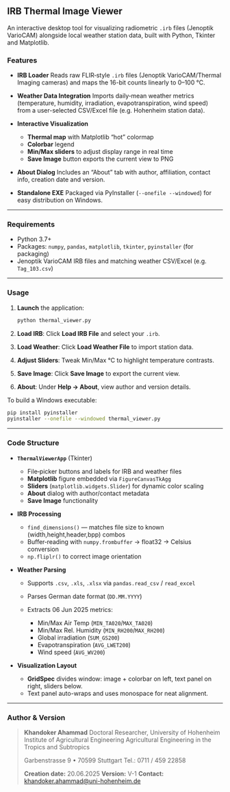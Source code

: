 ## IRB Thermal Image Viewer

An interactive desktop tool for visualizing radiometric `.irb` files (Jenoptik VarioCAM) alongside local weather station data, built with Python, Tkinter and Matplotlib.

### Features

* **IRB Loader**
  Reads raw FLIR‐style `.irb` files (Jenoptik VarioCAM/Thermal Imaging cameras) and maps the 16-bit counts linearly to 0–100 °C.

* **Weather Data Integration**
  Imports daily‐mean weather metrics (temperature, humidity, irradiation, evapotranspiration, wind speed) from a user-selected CSV/Excel file (e.g. Hohenheim station data).

* **Interactive Visualization**

  * **Thermal map** with Matplotlib “hot” colormap
  * **Colorbar** legend
  * **Min/Max sliders** to adjust display range in real time
  * **Save Image** button exports the current view to PNG

* **About Dialog**
  Includes an “About” tab with author, affiliation, contact info, creation date and version.

* **Standalone EXE**
  Packaged via PyInstaller (`--onefile --windowed`) for easy distribution on Windows.

---

### Requirements

* Python 3.7+
* Packages: `numpy`, `pandas`, `matplotlib`, `tkinter`, `pyinstaller` (for packaging)
* Jenoptik VarioCAM IRB files and matching weather CSV/Excel (e.g. `Tag_103.csv`)

---

### Usage

1. **Launch** the application:

   ```bash
   python thermal_viewer.py
   ```
2. **Load IRB**: Click **Load IRB File** and select your `.irb`.
3. **Load Weather**: Click **Load Weather File** to import station data.
4. **Adjust Sliders**: Tweak Min/Max °C to highlight temperature contrasts.
5. **Save Image**: Click **Save Image** to export the current view.
6. **About**: Under **Help → About**, view author and version details.

To build a Windows executable:

```bash
pip install pyinstaller
pyinstaller --onefile --windowed thermal_viewer.py
```

---

### Code Structure

* **`ThermalViewerApp`** (Tkinter)

  * File‐picker buttons and labels for IRB and weather files
  * **Matplotlib** figure embedded via `FigureCanvasTkAgg`
  * **Sliders** (`matplotlib.widgets.Slider`) for dynamic color scaling
  * **About** dialog with author/contact metadata
  * **Save Image** functionality

* **IRB Processing**

  * `find_dimensions()` — matches file size to known (width,height,header,bpp) combos
  * Buffer‐reading with `numpy.frombuffer` → float32 → Celsius conversion
  * `np.fliplr()` to correct image orientation

* **Weather Parsing**

  * Supports `.csv`, `.xls`, `.xlsx` via `pandas.read_csv` / `read_excel`
  * Parses German date format (`DD.MM.YYYY`)
  * Extracts 06 Jun 2025 metrics:

    * Min/Max Air Temp (`MIN_TA020`/`MAX_TA020`)
    * Min/Max Rel. Humidity (`MIN_RH200`/`MAX_RH200`)
    * Global irradiation (`SUM_GS200`)
    * Evapotranspiration (`AVG_LWET200`)
    * Wind speed (`AVG_WV200`)

* **Visualization Layout**

  * **GridSpec** divides window: image + colorbar on left, text panel on right, sliders below.
  * Text panel auto-wraps and uses monospace for neat alignment.

---

### Author & Version

> **Khandoker Ahammad**
> Doctoral Researcher, University of Hohenheim
> Institute of Agricultural Engineering
> Agricultural Engineering in the Tropics and Subtropics
>
> Garbenstrasse 9 • 70599 Stuttgart
> Tel.: 0711 / 459 22858
>
> **Creation date:** 20.06.2025
> **Version:** V-1
> **Contact:** [khandoker.ahammad@uni-hohenheim.de](mailto:khandoker.ahammad@uni-hohenheim.de)
